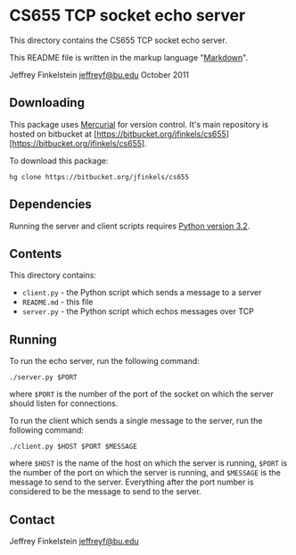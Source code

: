 # CS655 TCP socket echo server #

This directory contains the CS655 TCP socket echo server.

This README file is written in the markup language "[Markdown][1]".

Jeffrey Finkelstein <jeffreyf@bu.edu>
October 2011

[1]: http://daringfireball.net/projects/markdown

## Downloading ##

This package uses [Mercurial][2] for version control. It's main repository is
hosted on bitbucket at
[https://bitbucket.org/jfinkels/cs655][https://bitbucket.org/jfinkels/cs655].

To download this package:

    hg clone https://bitbucket.org/jfinkels/cs655

[2]: http://mercurial.selenic.com

## Dependencies ##

Running the server and client scripts requires [Python version 3.2][3].

[3]: http://www.python.org/download/releases/3.2

## Contents ##

This directory contains:

* `client.py` - the Python script which sends a message to a server
* `README.md` - this file
* `server.py` - the Python script which echos messages over TCP

## Running ##

To run the echo server, run the following command:

    ./server.py $PORT

where `$PORT` is the number of the port of the socket on which the server
should listen for connections.

To run the client which sends a single message to the server, run the following
command:

    ./client.py $HOST $PORT $MESSAGE

where `$HOST` is the name of the host on which the server is running, `$PORT`
is the number of the port on which the server is running, and `$MESSAGE` is the
message to send to the server. Everything after the port number is considered
to be the message to send to the server.

## Contact ##

Jeffrey Finkelstein <jeffreyf@bu.edu>
